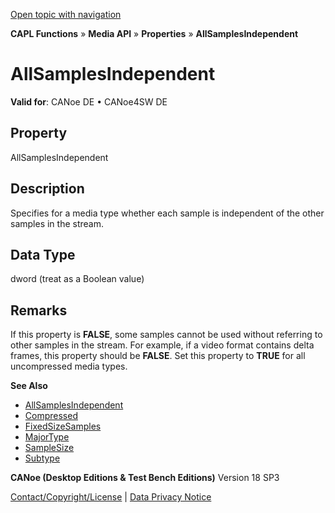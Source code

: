[Open topic with navigation](../../../../../CANoeDEFamily.htm#Topics/CAPLFunctions/Media/Properties/CAPLfunctionAllSamplesIndependent.md)

**CAPL Functions** » **Media API** » **Properties** » **AllSamplesIndependent**

# AllSamplesIndependent

**Valid for**: CANoe DE • CANoe4SW DE

## Property

AllSamplesIndependent

## Description

Specifies for a media type whether each sample is independent of the other samples in the stream.

## Data Type

dword (treat as a Boolean value)

## Remarks

If this property is **FALSE**, some samples cannot be used without referring to other samples in the stream. For example, if a video format contains delta frames, this property should be **FALSE**. Set this property to **TRUE** for all uncompressed media types.

**See Also**

- [AllSamplesIndependent](javascript:void(0);)
- [Compressed](CAPLfunctionCompressed.md#aanchor22508)
- [FixedSizeSamples](CAPLfunctionFixedSizeSamples.md#aanchor27431)
- [MajorType](CAPLfunctionMajorType.md#aanchor6864)
- [SampleSize](CAPLfunctionSampleSize.md#aanchor13699)
- [Subtype](CAPLfunctionSubType.md#aanchor20044)

**CANoe (Desktop Editions & Test Bench Editions)** Version 18 SP3

[Contact/Copyright/License](../../../Shared/ContactCopyrightLicense.md) | [Data Privacy Notice](https://www.vector.com/int/en/company/get-info/privacy-policy/)
